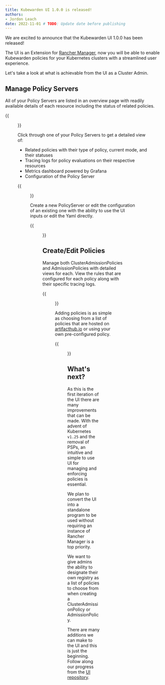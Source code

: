 ```yaml
---
title: Kubewarden UI 1.0.0 is released!
authors:
- Jordon Leach 
date: 2022-11-01 # TODO: Update date before publishing
---
```


We are excited to announce that the Kubewarden UI 1.0.0 has been released!

The UI is an Extension for [Rancher Manager](https://github.com/rancher/rancher/), now you will be able to enable Kubewarden policies for your Kubernetes clusters with a streamlined user experience.

Let's take a look at what is achievable from the UI as a Cluster Admin.

## Manage Policy Servers

All of your Policy Servers are listed in an overview page with readily available details of each resource including the status of related policies.

{{<figure src="/images/ui/policyserver-list.png" alt="policy servers list view">}}

Click through one of your Policy Servers to get a detailed view of:

- Related policies with their type of policy, current mode, and their statuses   
- Tracing logs for policy evaluations on their respective resources
- Metrics dashboard powered by Grafana
- Configuration of the Policy Server

{{<figure src="/images/ui/policyserver-detail.png" alt="policy server detail view">}}

Create a new PolicyServer or edit the configuration of an existing one with the ability to use the UI inputs or edit the Yaml directly.

{{<figure src="/images/ui/policyserver-create.png" alt="policy server configuration">}}

## Create/Edit Policies

Manage both ClusterAdmissionPolicies and AdmissionPolicies with detailed views for each. View the rules that are configured for each policy along with their specific tracing logs.

{{<figure src="/images/ui/policy-detail.png" alt="admission policy detail view">}}

Adding policies is as simple as choosing from a list of policies that are hosted on [artifacthub.io](https://artifacthub.io/packages/search?kind=13) or using your own pre-configured policy.

{{<figure src="/images/ui/policy-create.png" alt="create a policy">}}

## What's next?

As this is the first iteration of the UI there are many improvements that can be made. With the advent of Kubernetes `v1.25` and the removal of PSPs, an intuitive and simple to use UI for managing and enforcing policies is essential.

We plan to convert the UI into a standalone program to be used without requiring an instance of Rancher Manager is a top priority. 

We want to give admins the ability to designate their own registry as a list of policies to choose from when creating a ClusterAdmissionPolicy or AdmissionPolicy.

There are many additions we can make to the UI and this is just the beginning. Follow along our progress from the [UI repository](https://github.com/kubewarden/UI).
